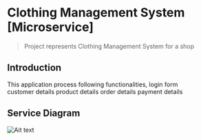 # Clothing Management System [Microservice]
> Project represents Clothing Management System for a shop

## Introduction

This application process following functionalities,
        login form    
        customer details
        product details
        order details
        payment details

## Service Diagram 
![Ait text](screenshots/Service-Diagram.jpg)
